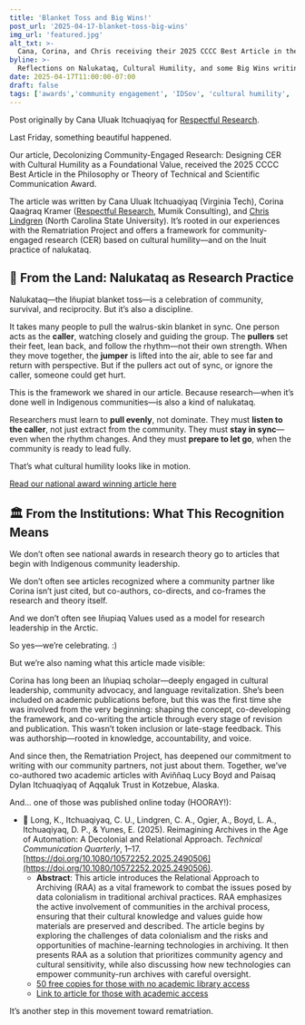 ```yaml
---
title: 'Blanket Toss and Big Wins!'
post_url: '2025-04-17-blanket-toss-big-wins'
img_url: 'featured.jpg'
alt_txt: >-
  Cana, Corina, and Chris receiving their 2025 CCCC Best Article in the Philosophy or Theory of Technical and Scientific Communication award in Baltimore in April 2025!
byline: >-
  Reflections on Nalukataq, Cultural Humility, and some Big Wins writing with Community Partners.
date: 2025-04-17T11:00:00-07:00
draft: false
tags: ['awards','community engagement', 'IDSov', 'cultural humility', 'nalukataq']
---
```


Post originally by Cana Uluak Itchuaqiyaq for [Respectful Research](https://respectfulresearch.com/).

Last Friday, something beautiful happened.

Our article, Decolonizing Community-Engaged Research: Designing CER with Cultural Humility as a Foundational Value, received the 2025 CCCC Best Article in the Philosophy or Theory of Technical and Scientific Communication Award.

The article was written by Cana Uluak Itchuaqiyaq (Virginia Tech), Corina Qaaġraq Kramer ([Respectful Research](https://respectfulresearch.com/), Mumik Consulting), and [Chris Lindgren](https://clndgrn.com) (North Carolina State University). It’s rooted in our experiences with the Rematriation Project and offers a framework for community-engaged research (CER) based on cultural humility—and on the Inuit practice of nalukataq.

## 🌿 From the Land: Nalukataq as Research Practice

Nalukataq—the Iñupiat blanket toss—is a celebration of community, survival, and reciprocity. But it’s also a discipline.

It takes many people to pull the walrus-skin blanket in sync. One person acts as the **caller**, watching closely and guiding the group. The **pullers** set their feet, lean back, and follow the rhythm—not their own strength. When they move together, the **jumper** is lifted into the air, able to see far and return with perspective. But if the pullers act out of sync, or ignore the caller, someone could get hurt.

This is the framework we shared in our article.
Because research—when it’s done well in Indigenous communities—is also a kind of nalukataq.

Researchers must learn to **pull evenly**, not dominate.
They must **listen to the caller**, not just extract from the community.
They must **stay in sync**—even when the rhythm changes.
And they must **prepare to let go**, when the community is ready to lead fully.

That’s what cultural humility looks like in motion.

​[Read our national award winning article here](https://cdq.sigdoc.org/wp-content/uploads/2023/10/CDQ-Volume-11-Issue-3-1.pdf)

## 🏛️ From the Institutions: What This Recognition Means

We don’t often see national awards in research theory go to articles that begin with Indigenous community leadership.

We don’t often see articles recognized where a community partner like Corina isn’t just cited, but co-authors, co-directs, and co-frames the research and theory itself.

And we don’t often see Iñupiaq Values used as a model for research leadership in the Arctic.

So yes—we’re celebrating. :)

But we’re also naming what this article made visible:

Corina has long been an Iñupiaq scholar—deeply engaged in cultural leadership, community advocacy, and language revitalization. She’s been included on academic publications before, but this was the first time she was involved from the very beginning: shaping the concept, co-developing the framework, and co-writing the article through every stage of revision and publication. This wasn’t token inclusion or late-stage feedback. This was authorship—rooted in knowledge, accountability, and voice.

And since then, the Rematriation Project, has deepened our commitment to writing with our community partners, not just about them. Together, we’ve co-authored two academic articles with Aviññaq Lucy Boyd and Paisaq Dylan Itchuaqiyaq of Aqqaluk Trust in Kotzebue, Alaska.

And... one of those was published online today (HOORAY!):​

- 📘 Long, K., Itchuaqiyaq, C. U., Lindgren, C. A., Ogier, A., Boyd, L. A., Itchuaqiyaq, D. P., & Yunes, E. (2025). Reimagining Archives in the Age of Automation: A Decolonial and Relational Approach. *Technical Communication Quarterly*, 1–17. [https://doi.org/10.1080/10572252.2025.2490506](https://doi.org/10.1080/10572252.2025.2490506).
  - **Abstract**: This article introduces the Relational Approach to Archiving (RAA) as a vital framework to combat the issues posed by data colonialism in traditional archival practices. RAA emphasizes the active involvement of communities in the archival process, ensuring that their cultural knowledge and values guide how materials are preserved and described. The article begins by exploring the challenges of data colonialism and the risks and opportunities of machine-learning technologies in archiving. It then presents RAA as a solution that prioritizes community agency and cultural sensitivity, while also discussing how new technologies can empower community-run archives with careful oversight.
  - [50 free copies for those with no academic library access](https://www.tandfonline.com/eprint/H6ZTMDNNRWYGQCSAGQH4/full?target=10.1080/10572252.2025.2490506)
  - [Link to article for those with academic access](https://doi.org/10.1080/10572252.2025.2490506)

It’s another step in this movement toward rematriation.
